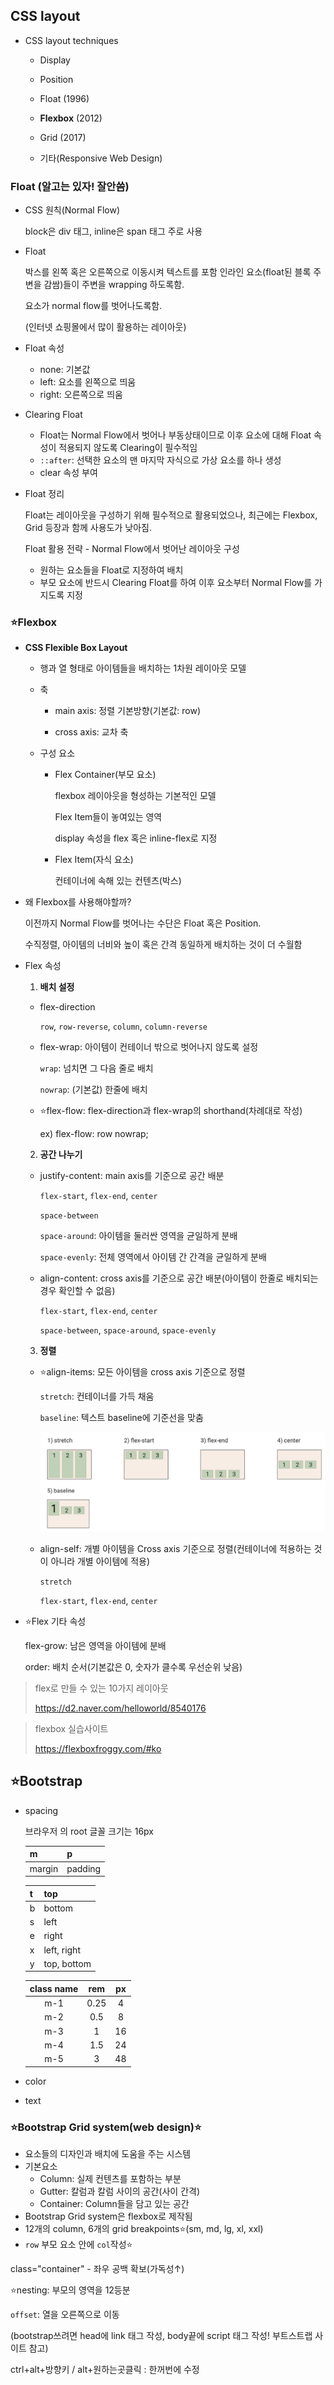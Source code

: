 ## CSS layout

- CSS layout techniques

  - Display
  
  - Position
  
  - Float (1996)
  
  - **Flexbox** (2012)
  
  - Grid (2017)
  
  - 기타(Responsive Web Design)
  
    

### Float (알고는 있자! 잘안씀)

- CSS 원칙(Normal Flow)

  block은 div 태그, inline은 span 태그 주로 사용

- Float

  박스를 왼쪽 혹은 오른쪽으로 이동시켜 텍스트를 포함 인라인 요소(float된 블록 주변을 감쌈)들이 주변을 wrapping 하도록함.

  요소가 normal flow를 벗어나도록함.

  (인터넷 쇼핑몰에서 많이 활용하는 레이아웃)

- Float 속성

  - none: 기본값
  - left: 요소를 왼쪽으로 띄움
  - right: 오른쪽으로 띄움
  
- Clearing Float

  - Float는 Normal Flow에서 벗어나 부동상태이므로 이후 요소에 대해 Float 속성이 적용되지 않도록 Clearing이 필수적임
  - `::after`: 선택한 요소의 맨 마지막 자식으로 가상 요소를 하나 생성
  - clear 속성 부여

- Float 정리

  Float는 레이아웃을 구성하기 위해 필수적으로 활용되었으나, 최근에는 Flexbox, Grid 등장과 함께 사용도가 낮아짐.

  Float 활용 전략 - Normal Flow에서 벗어난 레이아웃 구성

  - 원하는 요소들을 Float로 지정하여 배치
  - 부모 요소에 반드시 Clearing Float를 하여 이후 요소부터 Normal Flow를 가지도록 지정



### ⭐Flexbox

- **CSS Flexible Box Layout**

  - 행과 열 형태로 아이템들을 배치하는 1차원 레이아웃 모델

  - 축

    - main axis: 정렬 기본방향(기본값: row)

    - cross axis: 교차 축

  - 구성 요소

    - Flex Container(부모 요소)

      flexbox 레이아웃을 형성하는 기본적인 모델

      Flex Item들이 놓여있는 영역

      display 속성을 flex 혹은 inline-flex로 지정

    - Flex Item(자식 요소)

      컨테이너에 속해 있는 컨텐츠(박스)

- 왜 Flexbox를 사용해야할까?

  이전까지 Normal Flow를 벗어나는 수단은 Float 혹은 Position.

  수직정렬, 아이템의 너비와 높이 혹은 간격 동일하게 배치하는 것이 더 수월함

- Flex 속성

  1. **배치 설정**

  - flex-direction

    `row`, `row-reverse`, `column`, `column-reverse`

  - flex-wrap: 아이템이 컨테이너 밖으로 벗어나지 않도록 설정

    `wrap`: 넘치면 그 다음 줄로 배치

    `nowrap`: (기본값) 한줄에 배치

  - ⭐flex-flow: flex-direction과 flex-wrap의 shorthand(차례대로 작성)

    ex) flex-flow: row nowrap;

    

  2. **공간 나누기**

  - justify-content: main axis를 기준으로 공간 배분

    `flex-start`, `flex-end`, `center`

    `space-between`

    `space-around`: 아이템을 둘러싼 영역을 균일하게 분배

    `space-evenly`: 전체 영역에서 아이템 간 간격을 균일하게 분배

  - align-content: cross axis를 기준으로 공간 배분(아이템이 한줄로 배치되는 경우 확인할 수 없음)

    `flex-start`, `flex-end`, `center`
    
    `space-between`, `space-around`, `space-evenly`
    
    

  3. **정렬**

  - ⭐align-items: 모든 아이템을 cross axis 기준으로 정렬

    `stretch`: 컨테이너를 가득 채움

    `baseline`: 텍스트 baseline에 기준선을 맞춤

    ![image-20220213175758344](02_web.assets/image-20220213175758344.png)

  - align-self: 개별 아이템을 Cross axis 기준으로 정렬(컨테이너에 적용하는 것이 아니라 개별 아이템에 적용)

    `stretch`
    
    `flex-start`, `flex-end`, `center`

- ⭐Flex 기타 속성

  flex-grow: 남은 영역을 아이템에 분배

  order: 배치 순서(기본값은 0, 숫자가 클수록 우선순위 낮음)

  

> flex로 만들 수 있는 10가지 레이아웃
>
> https://d2.naver.com/helloworld/8540176

>flexbox 실습사이트
>
>https://flexboxfroggy.com/#ko



## ⭐Bootstrap

- spacing

  브라우저 <html>의 root 글꼴 크기는 16px

  | m      | p       |
  | ------ | ------- |
  | margin | padding |

  | t    | top         |
  | ---- | ----------- |
  | b    | bottom      |
  | s    | left        |
  | e    | right       |
  | x    | left, right |
  | y    | top, bottom |

  | class name | rem  |  px  |
  | :--------: | :--: | :--: |
  |    m-1     | 0.25 |  4   |
  |    m-2     | 0.5  |  8   |
  |    m-3     |  1   |  16  |
  |    m-4     | 1.5  |  24  |
  |    m-5     |  3   |  48  |

- color

- text



### ⭐Bootstrap Grid system(web design)⭐

- 요소들의 디자인과 배치에 도움을 주는 시스템
- 기본요소
  - Column: 실제 컨텐츠를 포함하는 부분
  - Gutter: 칼럼과 칼럼 사이의 공간(사이 간격)
  - Container: Column들을 담고 있는 공간
- Bootstrap Grid system은 flexbox로 제작됨
- 12개의 column, 6개의 grid breakpoints⭐(sm, md, lg, xl, xxl)
- `row` 부모 요소 안에 `col`작성⭐



class="container" - 좌우 공백 확보(가독성↑)

⭐nesting: 부모의 영역을 12등분

`offset`: 열을 오른쪽으로 이동

(bootstrap쓰려면 head에 link 태그 작성, body끝에 script 태그 작성! 부트스트랩 사이트 참고)

ctrl+alt+방향키 / alt+원하는곳클릭 : 한꺼번에 수정
